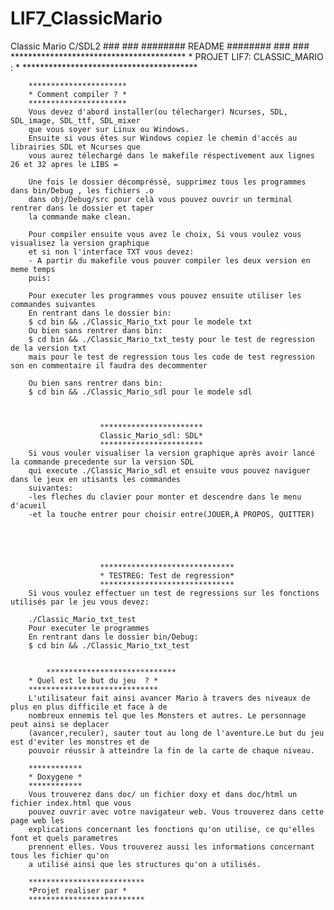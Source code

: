 # LIF7_ClassicMario
Classic Mario C/SDL2
						   ###  ###  ######## README ########  ###  ###
						****************************************
						* PROJET LIF7: CLASSIC_MARIO : *
						****************************************


		**********************
		* Comment compiler ? *
		**********************
		Vous devez d'abord installer(ou télecharger) Ncurses, SDL, SDL_image, SDL_ttf, SDL_mixer
		que vous soyer sur Linux ou Windows. 
		Ensuite si vous êtes sur Windows copiez le chemin d'accés au librairies SDL et Ncurses que 
		vous aurez télechargé dans le makefile réspectivement aux lignes 26 et 32 apres le LIBS = 

		Une fois le dossier décompréssé, supprimez tous les programmes dans bin/Debug , les fichiers .o
		dans obj/Debug/src pour celà vous pouvez ouvrir un terminal rentrer dans le dossier et taper
	    la commande make clean. 
	    
	    Pour compiler ensuite vous avez le choix, Si vous voulez vous visualisez la version graphique 
	    et si non l'interface TXT vous devez:
	    - A partir du makefile vous pouver compiler les deux version en meme temps 
		puis:
		
		Pour executer les programmes vous pouvez ensuite utiliser les commandes suivantes
		En rentrant dans le dossier bin: 
		$ cd bin && ./Classic_Mario_txt pour le modele txt
		Ou bien sans rentrer dans bin:
		$ cd bin && ./Classic_Mario_txt_testy pour le test de regression de la version txt
		mais pour le test de regression tous les code de test regression son en commentaire il faudra des decommenter
	
		Ou bien sans rentrer dans bin:
		$ cd bin && ./Classic_Mario_sdl pour le modele sdl



						***********************
						Classic_Mario_sdl: SDL*
						***********************
	    Si vous vouler visualiser la version graphique après avoir lancé la commande precedente sur la version SDL
		qui execute ./Classic_Mario_sdl et ensuite vous pouvez naviguer dans le jeux en utisants les commandes
		suivantes:
		-les fleches du clavier pour monter et descendre dans le menu d'acueil
		-et la touche entrer pour choisir entre(JOUER,A PROPOS, QUITTER)
		
		



						******************************
						* TESTREG: Test de regression*
						******************************
	    Si vous voulez effectuer un test de regressions sur les fonctions utilisés par le jeu vous devez:
	     	
		./Classic_Mario_txt_test 
		Pour executer le programmes
		En rentrant dans le dossier bin/Debug: 
		$ cd bin && ./Classic_Mario_txt_test   
		

        	*****************************
		* Quel est le but du jeu  ? *
		*****************************
		L'utilisateur fait ainsi avancer Mario à travers des niveaux de plus en plus difficile et face à de
		nombreux ennemis tel que les Monsters et autres. Le personnage peut ainsi se deplacer
		(avancer,reculer), sauter tout au long de l'aventure.Le but du jeu est d'eviter les monstres et de
		pouvoir réussir à atteindre la fin de la carte de chaque niveau.
		
		************
		* Doxygene *
		************
		Vous trouverez dans doc/ un fichier doxy et dans doc/html un fichier index.html que vous 
		pouvez ouvrir avec votre navigateur web. Vous trouverez dans cette page web les 
		explications concernant les fonctions qu'on utilise, ce qu'elles font et quels parametres
		prennent elles. Vous trouverez aussi les informations concernant tous les fichier qu'on 
		a utilisé ainsi que les structures qu'on a utilisés. 

		**************************
		*Projet realiser par *
		**************************

